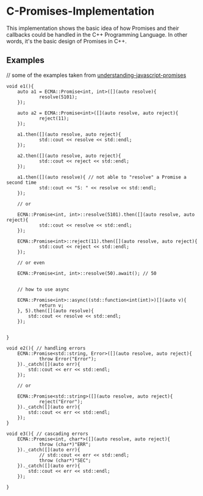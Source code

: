 # C-Promises-Implementation

This implementation shows the basic idea of how Promises and their callbacks could be handled in the C++ Programming Language. In other words, it's the basic design of Promises in C++.

## Examples
// some of the examples taken from [<url> understanding-javascript-promises </url>](https://nodejs.dev/learn/understanding-javascript-promises)
	
	void e1(){
		auto a1 = ECMA::Promise<int, int>([](auto resolve){
				resolve(5101);
		});

		auto a2 = ECMA::Promise<int>([](auto resolve, auto reject){
				reject(11);
		});

		a1.then([](auto resolve, auto reject){
				std::cout << resolve << std::endl;
		});

		a2.then([](auto resolve, auto reject){
				std::cout << reject << std::endl;
		});

		a1.then([](auto resolve){ // not able to "resolve" a Promise a second time
				std::cout << "S: " << resolve << std::endl;
		});

		// or

		ECMA::Promise<int, int>::resolve(5101).then([](auto resolve, auto reject){
				std::cout << resolve << std::endl;
		});

		ECMA::Promise<int>::reject(11).then([](auto resolve, auto reject){
				std::cout << reject << std::endl;
		});

		// or even

		ECMA::Promise<int, int>::resolve(50).await(); // 50


		// how to use async 

		ECMA::Promise<int>::async((std::function<int(int)>)[](auto v){
				return v;
		}, 5).then([](auto resolve){
			std::cout << resolve << std::endl;
		});


	}

	void e2(){ // handling errors
		ECMA::Promise<std::string, Error>([](auto resolve, auto reject){
				throw Error("Error");
		})._catch([](auto err){
			std::cout << err << std::endl;
		});

		// or

		ECMA::Promise<std::string>([](auto resolve, auto reject){
				reject("Error");
		})._catch([](auto err){
			std::cout << err << std::endl;
		});
	}

	void e3(){ // cascading errors
		ECMA::Promise<int, char*>([](auto resolve, auto reject){
				throw (char*)"ERR";
		})._catch([](auto err){
				// std::cout << err << std::endl;
				throw (char*)"SEC";
		})._catch([](auto err){
			std::cout << err << std::endl;
		});

	}
